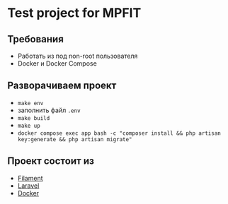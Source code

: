 # Test project for MPFIT
## Требования
- Работать из под non-root пользователя
- Docker и Docker Compose
## Разворачиваем проект 
- `make env` 
- заполнить файл `.env`
- `make build`
- `make up`
- `docker compose exec app bash -c "composer install && php artisan key:generate && php artisan migrate"`

## Проект состоит из
- [Filament](https://filamentphp.com/)
- [Laravel](https://laravel.com/)
- [Docker](https://www.docker.com/)


